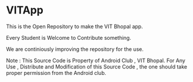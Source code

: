 # VITApp

This is the Open Repository to make the VIT Bhopal app.

Every Student is Welcome to Contribute something.

We are continiously improving the repository for the use.


Note : This Source Code is Property of Android Club , VIT Bhopal.
        For Any Use , Distribute and Modification of this Source Code , the one should take proper permission from the Android club.
